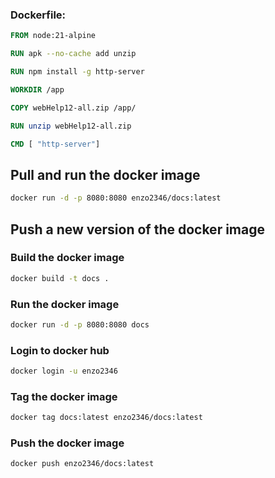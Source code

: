 ### Dockerfile:

```Dockerfile
FROM node:21-alpine

RUN apk --no-cache add unzip

RUN npm install -g http-server

WORKDIR /app

COPY webHelp12-all.zip /app/

RUN unzip webHelp12-all.zip

CMD [ "http-server"]
```

## Pull and run the docker image

```bash
docker run -d -p 8080:8080 enzo2346/docs:latest
```

## Push a new version of the docker image

### Build the docker image

```bash
docker build -t docs .
```

### Run the docker image

```bash
docker run -d -p 8080:8080 docs
```

### Login to docker hub

```bash	
docker login -u enzo2346
```

### Tag the docker image

```bash
docker tag docs:latest enzo2346/docs:latest
```

### Push the docker image

```bash
docker push enzo2346/docs:latest
```
